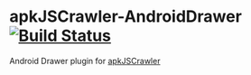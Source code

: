 # apkJSCrawler-AndroidDrawer [![Build Status](https://travis-ci.org/jacksonchen/apkJSCrawler-AndroidDrawer.svg?branch=master)](https://travis-ci.org/jacksonchen/apkJSCrawler-AndroidDrawer)
Android Drawer plugin for [apkJSCrawler](https://github.com/jacksonchen/apkJSCrawler)
